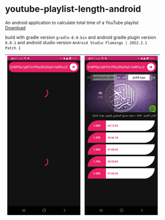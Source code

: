 # youtube-playlist-length-android

An android application to calculate total time of a YouTube playlist [Download](https://github.com/theshoqanebi/youtube-playlist-length-android/releases/download/v1.0/app-release.apk)

build with gradle version `gradle-8.0-bin` and android gradle plugin version `8.0.1` and android studio version `Android Studio Flamingo | 2022.2.1 Patch 1`

| <img src="screenshots/Screenshot_1.jpg" alt="Screenshot 1" style="height: 520px; width:270px;"/> |  <img src="screenshots/Screenshot_2.jpg" alt="Screenshot 2" style="height: 520px; width:270px;"/> |
| ---------------------------------------------- | -------------------------------------------- |